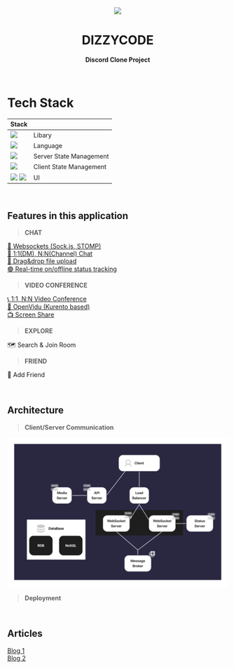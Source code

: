 <div align="center">
<img src="https://github.com/user-attachments/assets/84a6bdcb-ee7a-4979-989c-deac4c82b609" width="140"/>
  <h1>DIZZYCODE</h1>
  <strong>Discord Clone Project</strong>
</div>
<br><br>

# Tech Stack

| Stack                                                                                                                                                                                                                               |                         |
| ----------------------------------------------------------------------------------------------------------------------------------------------------------------------------------------------------------------------------------- | ----------------------- |
| <img src="https://img.shields.io/badge/React-61DAFB?style=flat-square&logo=React&logoColor=black"/>                                                                                                                                 | Libary                  |
| <img src="https://img.shields.io/badge/Typescript-3178C6?style=flat-square&logo=Typescript&logoColor=white"/>                                                                                                                       | Language                |
| <img src="https://img.shields.io/badge/TanStackQuery-FF4154?style=flat-square&logo=ReactQuery&logoColor=white"/>                                                                                                                    | Server State Management |
| <img src="https://img.shields.io/badge/Zustand-66584D?style=flat-square&logo=Zustand&logoColor=white"/>                                                                                                                             | Client State Management |
| <img src="https://img.shields.io/badge/ChakraUI-319795?style=flat-square&logo=ChakraUI&logoColor=white"/> <img src="https://img.shields.io/badge/StyledComponents-DB7093?style=flat-square&logo=StyledComponents&logoColor=white"/> | UI                      |

<br />

## Features in this application

<!--
1. Flow Chart
2. GIF
3. 설명 with 그래프
4. 블로그
 -->

> **CHAT**

[📱 Websockets (Sock.js, STOMP)](./docs/features/chat.md)  
[💬 1:1(DM), N:N(Channel) Chat](./docs/features/chat.md)  
[📁 Drag&drop file upload](./docs/features/dnd.md)  
[🟢 Real-time on/offline status tracking](./docs/features/status.md)

<!-- ☑️ Real-time read/unread message marking _(Coming Soon)_ -->

> **VIDEO CONFERENCE**

[📞 1:1, N:N Video Conference](./docs/features/openVidu.md)  
[🤯 OpenVidu (Kurento based)](./docs/features/openVidu.md)  
[📺 Screen Share](./docs/features/openVidu.md)

> **EXPLORE**

🗺️ Search & Join Room

> **FRIEND**

👯 Add Friend

<br />

## Architecture

> **Client/Server Communication**

![client-server communication](./docs/images/clientServer-comm.png)

> **Deployment**

<!-- TODO: add image -->

<br />

## Articles

[Blog 1](https://hwanheejung.tistory.com/category/Projects%2CActivity/DizzyCode%28React%29)  
[Blog 2](https://velog.io/@mikio/series/DizzyCode)
